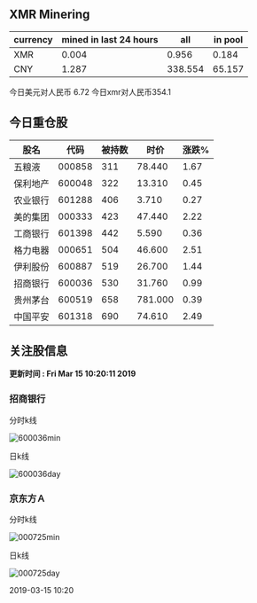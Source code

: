 ## XMR Minering

|currency|mined in last 24 hours|all|in pool|
|---|---|---|---|
|XMR|0.004|0.956|0.184|
|CNY|1.287|338.554|65.157|

今日美元对人民币 6.72	今日xmr对人民币354.1


## 今日重仓股 

|股名|代码|被持数|时价|涨跌%|
|---|---|---|---|---|
|五粮液|000858|311|78.440|1.67|
|保利地产|600048|322|13.310|0.45|
|农业银行|601288|406|3.710|0.27|
|美的集团|000333|423|47.440|2.22|
|工商银行|601398|442|5.590|0.36|
|格力电器|000651|504|46.600|2.51|
|伊利股份|600887|519|26.700|1.44|
|招商银行|600036|530|31.760|0.99|
|贵州茅台|600519|658|781.000|0.39|
|中国平安|601318|690|74.610|2.49|

## 关注股信息
**更新时间 : Fri Mar 15 10:20:11 2019**
### 招商银行 
分时k线

![600036min](http://image.sinajs.cn/newchart/min/n/sh600036.gif)

日k线

![600036day](http://image.sinajs.cn/newchart/daily/n/sh600036.gif)

### 京东方Ａ 
分时k线

![000725min](http://image.sinajs.cn/newchart/min/n/sz000725.gif)

日k线

![000725day](http://image.sinajs.cn/newchart/daily/n/sz000725.gif)

2019-03-15 10:20